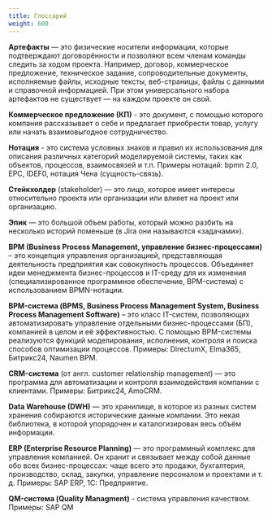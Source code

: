 ```yaml
---
title: Глоссарий
weight: 600
---
```


**Артефакты** — это физические носители информации, которые подтверждают договорённости и позволяют всем членам команды следить за ходом проекта. Например, договор, коммерческое предложение, техническое задание, сопроводительные документы, исполняемые файлы, исходные тексты, веб-страницы, файлы с данными и справочной информацией. При этом универсального набора артефактов не существует — на каждом проекте он свой.

**Коммерческое предложение (КП)** - это документ, с помощью которого компания рассказывает о себе и предлагает приобрести товар, услугу или начать взаимовыгодное сотрудничество.

**Нотация** - это система условных знаков и правил их использования для описания различных категорий моделируемой системы, таких как объектов, процессов, взаимосвязей и т.п. Примеры нотаций: bpmn 2.0, EPC, IDEF0, нотация Чена (сущность-связь).

**Стейкхолдер** (stakeholder) — это лицо, которое имеет интересы относительно проекта или организации или влияет на проект или организацию.

**Эпик** — это большой объем работы, который можно разбить на несколько историй поменьше (в Jira они называются «задачами»).

**BPM (Business Process Management, управление бизнес-процессами)** – это концепция управления организацией, представляющая деятельность предприятия как совокупность процессов. Объединяет идеи менеджмента бизнес-процессов и IT-среду для их изменения (специализированное программное обеспечение, BPM-система) с использованием BPMN-нотации.

**BPM-система (BPMS, Business Process Management System, Business Process Management Software)** – это класс IT-систем, позволяющих автоматизировать управление отдельными бизнес-процессами (БП), компанией в целом и её эффективностью. С помощью BPM-системы реализуются функций моделирования, исполнения, контроля и поиска способов оптимизации процессов. Примеры: DirectumX, Elma365, Битрикс24, Naumen BPM.

**CRM-система** (от англ. customer relationship management) — это программа для автоматизации и контроля взаимодействия компании с клиентами. Примеры: Битрикс24, AmoCRM.

**Data Warehouse (DWH)** — это хранилище, в которое из разных систем хранения собираются исторические данные компании. Это некая библиотека, в которой упорядочен и каталогизирован весь объём информации.

**ERP (Enterprise Resource Planning)** — это программный комплекс для управления компанией. Он хранит и связывает между собой данные обо всех бизнес-процессах: чаще всего это продажи, бухгалтерия, производство, склад, закупки, управление персоналом и проектами и т. д. Примеры: SAP ERP, 1С: Предприятие.

**QM-система (Quality Managment)** - система управления качеством. Примеры: SAP QM